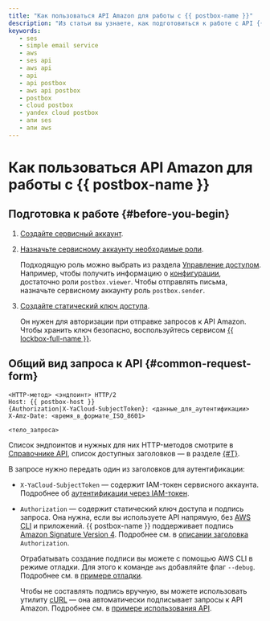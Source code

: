 ```yaml
---
title: "Как пользоваться API Amazon для работы с {{ postbox-name }}"
description: "Из статьи вы узнаете, как подготовиться к работе с API {{ postbox-name }} и как выглядит запрос к API."
keywords:
   - ses
   - simple email service
   - aws
   - ses api
   - aws api
   - api
   - api postbox
   - aws api postbox
   - postbox
   - cloud postbox
   - yandex cloud postbox
   - апи ses
   - апи aws
---
```


# Как пользоваться API Amazon для работы с {{ postbox-name }}

## Подготовка к работе {#before-you-begin}

1. [Создайте сервисный аккаунт](../../iam/operations/sa/create.md).
1. [Назначьте сервисному аккаунту необходимые роли](../../iam/operations/sa/assign-role-for-sa.md).

   Подходящую роль можно выбрать из раздела [Управление доступом](../security/index.md#service-roles). Например, чтобы получить информацию о [конфигурации](../concepts/glossary.md#configuration), достаточно роли `postbox.viewer`. Чтобы отправлять письма, назначьте сервисному аккаунту роль `postbox.sender`.

1. [Создайте статический ключ доступа](../../iam/operations/sa/create-access-key.md).

   Он нужен для авторизации при отправке запросов к API Amazon. Чтобы хранить ключ безопасно, воспользуйтесь сервисом [{{ lockbox-full-name }}](../../lockbox/tutorials/static-key-in-lockbox.md).

## Общий вид запроса к API {#common-request-form}

```text
<HTTP-метод> <эндпоинт> HTTP/2
Host: {{ postbox-host }}
{Authorization|X-YaCloud-SubjectToken}: <данные_для_аутентификации>
X-Amz-Date: <время_в_формате_ISO_8601>

<тело_запроса>
```

Список эндпоинтов и нужных для них HTTP-методов смотрите в [Справочнике API](api-ref/index.md), список доступных заголовков — в разделе [{#T}](api-ref/request-headers.md).

В запросе нужно передать один из заголовков для аутентификации:

* `X-YaCloud-SubjectToken` — содержит IAM-токен сервисного аккаунта. Подробнее об [аутентификации через IAM-токен](../api-ref/authentication.md).
* `Authorization` — содержит статический ключ доступа и подпись запроса. Она нужна, если вы используете API напрямую, без [AWS CLI](../tools/aws-cli.md) и приложений. {{ postbox-name }} поддерживает подпись [Amazon Signature Version 4](https://docs.amazonaws.cn/en_us/IAM/latest/UserGuide/reference_aws-signing.html). Подробнее см. в [описании заголовка](signing-requests.md#authorization-header) `Authorization`.

   Отрабатывать создание подписи вы можете с помощью AWS CLI в режиме отладки. Для этого к команде `aws` добавляйте флаг `--debug`. Подробнее см. в [примере отладки](signing-requests.md#debugging).

   Чтобы не составлять подпись вручную, вы можете использовать утилиту [cURL](https://curl.se/) — она автоматически подписывает запросы к API Amazon. Подробнее см. в [примере использования API](#ses-api-example).
